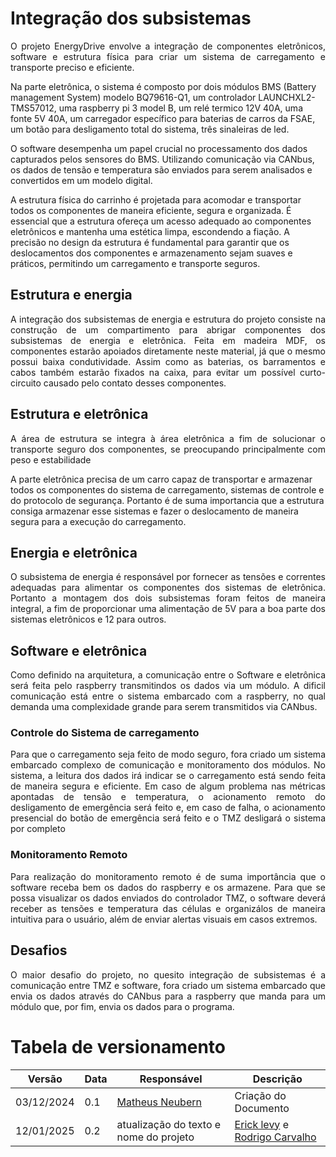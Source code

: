 # Integração dos subsistemas

<p style="text-align: justify;">
O projeto EnergyDrive envolve a integração de componentes eletrônicos, software e estrutura física para criar um sistema de carregamento e transporte preciso e eficiente.

Na parte eletrônica, o sistema é composto por dois módulos BMS (Battery management System) modelo BQ79616-Q1, um controlador LAUNCHXL2-TMS57012, uma raspberry pi 3 model B, um relé termico 12V 40A, uma fonte 5V 40A, um carregador específico para baterias de carros da FSAE, um botão para desligamento total do sistema, três sinaleiras de led.

O software desempenha um papel crucial no processamento dos dados capturados pelos sensores do BMS. Utilizando comunicação via CANbus, os dados de tensão e temperatura são enviados para serem analisados e convertidos em um modelo digital.

A estrutura física do carrinho é projetada para acomodar e transportar todos os componentes de maneira eficiente, segura e organizada. É essencial que a estrutura ofereça um acesso adequado ao componentes eletrônicos e mantenha uma estética limpa, escondendo a fiação. A precisão no design da estrutura é fundamental para garantir que os deslocamentos dos componentes e armazenamento sejam suaves e práticos, permitindo um carregamento e transporte seguros.

</p>

## Estrutura e energia

<p style="text-align: justify;">
A integração dos subsistemas de energia e estrutura do projeto consiste na construção de um compartimento para abrigar componentes dos subsistemas de energia e eletrônica. Feita em madeira MDF, os componentes estarão
apoiados diretamente neste material, já que o mesmo possui baixa condutividade.
Assim como as baterias, os barramentos e cabos também estarão fixados na caixa, para evitar um possível curto-circuito causado pelo contato desses componentes.

</p>

## Estrutura e eletrônica

<p style="text-align: justify;">
A área de estrutura se integra à área eletrônica a fim de solucionar o transporte seguro dos componentes, se preocupando principalmente com peso e estabilidade

A parte eletrônica precisa de um carro capaz de transportar e armazenar todos os componentes do sistema de carregamento, sistemas de controle e do protocolo de segurança. Portanto é de suma importancia que a estrutura consiga armazenar esse sistemas e fazer o deslocamento de maneira segura para a execução do carregamento.

</p>

## Energia e eletrônica

<p style="text-align: justify;">
O subsistema de energia é responsável por fornecer as tensões e correntes adequadas para alimentar os componentes dos sistemas de eletrônica. Portanto a montagem dos dois subsistemas foram feitos de maneira integral, a fim de proporcionar uma alimentação de 5V para a boa parte dos sistemas eletrônicos e 12 para outros.
</p>

## Software e eletrônica

<p style="text-align: justify;">
Como definido na arquitetura, a comunicação entre o Software e eletrônica será feita pelo raspberry transmitindos os dados via um módulo. A dificil comunicação está entre o sistema embarcado com a raspberry, no qual demanda uma complexidade grande para serem transmitidos via CANbus.
</p>

### Controle do Sistema de carregamento

<p style="text-align: justify;">
Para que o carregamento seja feito de modo seguro, fora criado um sistema embarcado complexo de comunicação e monitoramento dos módulos.
No sistema, a leitura dos dados irá indicar se o carregamento está sendo feita de maneira segura e eficiente. Em caso de algum problema nas métricas apontadas de tensão e temperatura, o acionamento remoto do desligamento de emergência será feito e, em caso de falha, o acionamento presencial do botão de emergência será feito e o TMZ desligará o sistema por completo

### Monitoramento Remoto

<p style="text-align: justify;">
Para realização do monitoramento remoto é de suma importância que o software receba bem os dados do raspberry e os armazene. Para que se possa visualizar os dados enviados do controlador TMZ, o software deverá receber as tensões e temperatura das células e organizálos de maneira intuitiva para o usuário, além de enviar alertas visuais em casos extremos. 
</p>

## Desafios

<p style="text-align: justify;">
O maior desafio do projeto, no quesito integração de subsistemas é a comunicação entre TMZ e software, fora criado um sistema embarcado que envia os dados através do CANbus para a raspberry que manda para um módulo que, por fim, envia os dados para o programa.  
</p>

# Tabela de versionamento

| Versão     | Data | Responsável                                   | Descrição                                                                                     |
| ---------- | ---- | --------------------------------------------- | --------------------------------------------------------------------------------------------- |
| 03/12/2024 | 0.1  | [Matheus Neubern](https://gitlab.com/Neubern) | Criação do Documento                                                                          |
| 12/01/2025 | 0.2  | atualização do texto e nome do projeto        | [Erick levy](https://gitlab.com/Ericklevy) e [Rodrigo Carvalho](https://gitlab.com/RocSantos) |
